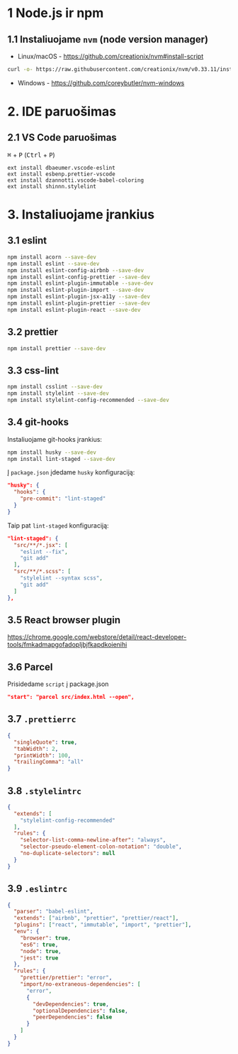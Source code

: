 # 1 Node.js ir npm
## 1.1 Instaliuojame `nvm` (node version manager)
* Linux/macOS - https://github.com/creationix/nvm#install-script
```sh
curl -o- https://raw.githubusercontent.com/creationix/nvm/v0.33.11/install.sh | bash
```
* Windows - https://github.com/coreybutler/nvm-windows

# 2. IDE paruošimas
## 2.1 VS Code paruošimas
<kbd>⌘</kbd> + <kbd>P</kbd> (<kbd>Ctrl</kbd> + <kbd>P</kbd>)
```
ext install dbaeumer.vscode-eslint
ext install esbenp.prettier-vscode
ext install dzannotti.vscode-babel-coloring
ext install shinnn.stylelint
```
# 3. Instaliuojame įrankius
## 3.1 eslint
```sh
npm install acorn --save-dev
npm install eslint --save-dev
npm install eslint-config-airbnb --save-dev
npm install eslint-config-prettier --save-dev
npm install eslint-plugin-immutable --save-dev
npm install eslint-plugin-import --save-dev
npm install eslint-plugin-jsx-a11y --save-dev
npm install eslint-plugin-prettier --save-dev
npm install eslint-plugin-react --save-dev
```
## 3.2 prettier
```sh
npm install prettier --save-dev
```
## 3.3 css-lint
```sh
npm install csslint --save-dev
npm install stylelint --save-dev
npm install stylelint-config-recommended --save-dev
```
## 3.4 git-hooks
Instaliuojame git-hooks įrankius: 
```sh
npm install husky --save-dev
npm install lint-staged --save-dev
```
Į `package.json` įdedame `husky` konfiguraciją:
```json
"husky": {
  "hooks": {
    "pre-commit": "lint-staged"
  }
}
```
Taip pat `lint-staged` konfiguraciją:
```json
"lint-staged": {
  "src/**/*.jsx": [
    "eslint --fix",
    "git add"
  ],
  "src/**/*.scss": [
    "stylelint --syntax scss",
    "git add"
  ]
},
```
## 3.5 React browser plugin
https://chrome.google.com/webstore/detail/react-developer-tools/fmkadmapgofadopljbjfkapdkoienihi
## 3.6 Parcel
Prisidedame `script` į package.json
```json
"start": "parcel src/index.html --open",
```
## 3.7 `.prettierrc`
```json
{
  "singleQuote": true,
  "tabWidth": 2,
  "printWidth": 100,
  "trailingComma": "all"
}
```
## 3.8 `.stylelintrc`
```json
{
  "extends": [
    "stylelint-config-recommended"
  ],
  "rules": {
    "selector-list-comma-newline-after": "always",
    "selector-pseudo-element-colon-notation": "double",
    "no-duplicate-selectors": null
  }
}
```
## 3.9 `.eslintrc`
```json
{
  "parser": "babel-eslint",
  "extends": ["airbnb", "prettier", "prettier/react"],
  "plugins": ["react", "immutable", "import", "prettier"],
  "env": {
    "browser": true,
    "es6": true,
    "node": true,
    "jest": true
  },
  "rules": {
    "prettier/prettier": "error",
    "import/no-extraneous-dependencies": [
      "error",
      {
        "devDependencies": true,
        "optionalDependencies": false,
        "peerDependencies": false
      }
    ]
  }
}
```
